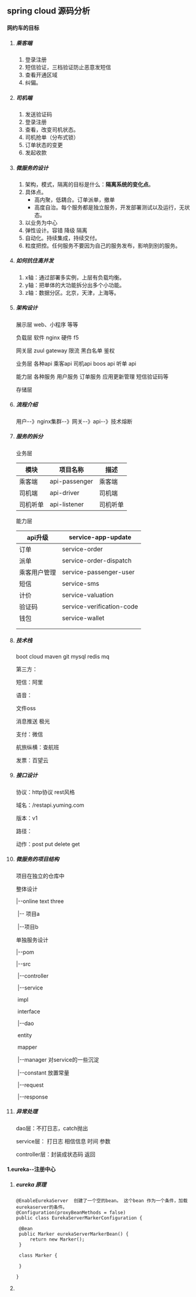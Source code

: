 ## spring cloud 源码分析

#### 网约车的目标

1. ##### 乘客端

   1. 登录注册
   2. 短信验证，三档验证防止恶意发短信
   3. 查看开通区域
   4. 纠偏。

2. ##### 司机端

   1. 发送验证码
   2. 登录注册
   3. 查看，改变司机状态。
   4. 司机抢单（分布式锁）
   5. 订单状态的变更
   6. 发起收款

3. ##### 微服务的设计

   1. 架构，模式，隔离的目标是什么：**隔离系统的变化点**。
   2. 具体点。
      - 高内聚，低耦合。订单派单，撤单
      - 高度自治。每个服务都是独立服务，开发部署测试以及运行，无状态。
   3. 以业务为中心
   4. 弹性设计。容错 降级 隔离
   5. 自动化。持续集成，持续交付。
   6. 粒度把控。任何服务不要因为自己的服务发布，影响到别的服务。

4. ##### 如何抗住高并发

   1. x轴：通过部署多实例，上层有负载均衡。
   2. y轴：把单体的大功能拆分出多个小功能。
   3. z轴：数据分区。北京，天津，上海等。
   
5. ##### 架构设计

   展示层   web、小程序 等等

   负载层   软件  nginx  硬件 f5

   网关层   zuul gateway  限流 黑白名单 鉴权

   业务层   各种api 乘客api  司机api boos api 听单 api

   能力层   各种服务 用户服务 订单服务 应用更新管理  短信验证码等

   存储层   
   
6. ##### 流程介绍

   用户--》nginx集群--》网关--》api--》技术熔断

7. ##### 服务的拆分

   业务层

   | 模块     | 项目名称      | 描述     |
   | -------- | ------------- | -------- |
   | 乘客端   | api-passenger | 乘客端   |
   | 司机端   | api-driver    | 司机端   |
   | 司机听单 | api-listener  | 司机听单 |

   能力层

   | api升级      | service-app-update        |
   | ------------ | ------------------------- |
   | 订单         | service-order             |
   | 派单         | service-order-dispatch    |
   | 乘客用户管理 | service-passenger-user    |
   | 短信         | service-sms               |
   | 计价         | service-valuation         |
   | 验证码       | service-verification-code |
   | 钱包         | service-wallet            |
   |              |                           |
   |              |                           |

   

8. ##### 技术栈

   boot cloud maven git  mysql  redis mq

   第三方：

   短信：阿里

   语音：

   文件oss

   消息推送 极光

   支付：微信

   航旅纵横：查航班

   发票：百望云

9. ##### 接口设计

   协议：http协议  rest风格

   域名：/restapi.yuming.com

   版本：v1

   路径：

   动作：post  put  delete get

10. ##### 微服务的项目结构

    项目在独立的仓库中

    整体设计

    |--online text three

    ​	|-- 项目a

    ​	|--项目b

    单独服务设计

    |--pom

    |--src

    ​	|--controller

    ​	|--service

    ​		impl

    ​		interface

    ​	|--dao

    ​		entity

    ​		mapper

    ​	|--manager 对service的一些沉淀

    ​	|--constant 放置常量

    ​	|--request

    ​	|--response

11. ##### 异常处理

    dao层：不打日志，catch抛出 

    service层： 打日志 相信信息 时间 参数

    controller层：封装成状态码 返回

#### 1.eureka--注册中心

1. ##### 	eureka 原理

   

   ~~~
   @EnableEurekaServer  创建了一个空的bean。 这个bean 作为一个条件，加载eurekaserver的条件。
   @Configuration(proxyBeanMethods = false)
   public class EurekaServerMarkerConfiguration {
   
   	@Bean
   	public Marker eurekaServerMarkerBean() {
   		return new Marker();
   	}
   
   	class Marker {
   
   	}
   
   }
   ~~~

   

2. 

   

​    











